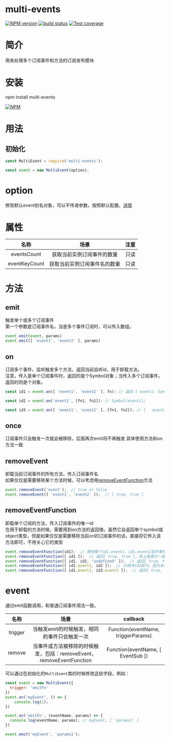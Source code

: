 # multi-events

[![NPM version][npm-image]][npm-url]
[![build status][travis-image]][travis-url]
[![Test coverage][codecov-image]][codecov-url]


[npm-image]: https://img.shields.io/npm/v/multi-events.svg?style=flat-square
[npm-url]: https://npmjs.org/package/multi-events
[travis-image]: https://img.shields.io/travis/Mayness/multi-events.svg
[travis-url]: https://travis-ci.org/Mayness/multi-events
[codecov-image]: https://img.shields.io/codecov/c/github/Mayness/multi-events.svg?style=flat-square
[codecov-url]: https://codecov.io/github/Mayness/multi-events?branch=master

# 简介
用来处理多个订阅事件和方法的订阅发布模块  

# 安装
npm install multi-events

[![NPM](https://nodei.co/npm/multi-events.png?downloads=true&downloadRank=true&stars=true)](https://nodei.co/npm/multi-events/)


# 用法
## 初始化
```javascript
const MultiEvent = require('multi-events');

const event = new MultiEvent(option);
```
# option
修改默认event别名对象，可以不传递参数，按照默认配置。<a href="#event">详情</a>

# 属性
|名称|场景|注意|
|:-:|:-:|:-:|  
|eventsCount|获取当前实例订阅事件的数量|只读
|eventKeyCount|获取当前实例订阅事件名的数量|只读

# 方法
## emit 
触发单个或多个订阅事件  
第一个参数是订阅事件名，当是多个事件订阅时，可以传入数组。  
```javascript
event.emit(event, params)  
event.emit([ 'event1', 'event2' ], params)  
```

## on
订阅多个事件、监听触发多个方法，返回当前监听id，用于卸载方法。  
注意，传入是单个订阅事件时，返回的是个Symbol对象；当传入多个订阅事件，返回的则是个对象。
```javascript
const id1 = event.on([ 'event1', 'event2' ], fn); // 返回 { event1: Symbol(event1), event2: Symbol(event2) }  

const id2 = event.on('event1', [fn1, fn2]); // Symbol(event1);  

const id3 = event.on([ 'event1', 'event2' ], [fn1, fn2]); // {   event1: Symbol(event1), event2: Symbol(event2) }  
```

## once
订阅事件只会触发一次就会被移除，后面再次emit将不再触发
具体使用方法和on方法一致  

## removeEvent
卸载当前订阅事件的所有方法，传入订阅事件名  
如果仅仅是需要移除某个方法时候，可以考虑用<a href="#removeeventfunction ">removeEventFunction</a>方法  

```javascript
event.removeEvent('event');  // true or false  
event.removeEvent([ 'event1', 'event2' ]);  // [ true, true ]  
```

## removeEventFunction  
卸载单个订阅的方法，传入订阅事件的唯一id  
在用于卸载的方法时候，需要用到on方法的返回值，虽然它会返回单个symbol或object类型，但是如果仅仅是需要移除当前on的订阅事件的话，直接将它传入该方法即可，不用关心它的类型
```javascript
event.removeEventFunction(id1);  // 移除整个id1.event1、id1.event2监听事件  返回[ true, true ]，内部会解析为event.removeEventFunction([ id1.event1, id1.event2 ])  
event.removeEventFunction([ id1 ]);  // 返回[ true, true ]，和上面表示一致  
event.removeEventFunction([ id1, id2, 'undefined' ]);  // 返回[ true, true, false ]  
event.removeEventFunction([ id1.event1, id2 ]);  // 只用传id2即可，因为本身就是symbol类型，返回 [ true, true ]  
event.removeEventFunction([ id1.event1, id3.event1 ]);  // 返回[ true, true ]  
```

# event  
通过emit函数调用，和普通订阅事件用法一致。  

|名称|场景|callback|
|:-:|:-:|:-:|  
|trigger|当触发emit的时候触发，相同的事件只会触发一次|Function(eventName, triggerParams)
|remove|当事件或方法被移除的时候触发，包括：removeEvent，removeEventFunction|Function(eventName, [ EventSub ])  

可以通过在初始化的`MultiEvent`类的时候修改这些字段，例如：  
```javascript
const event = new MultiEvent({
  trigger: 'emitFn'
})
event.on('myEvent', () => {
    console.log(1);
})

event.on('emitFn', (eventName, params) => {
  console.log(eventName, params); // myEvent, [ 'params1' ]
})

event.emit('myEvent', 'params1');
```